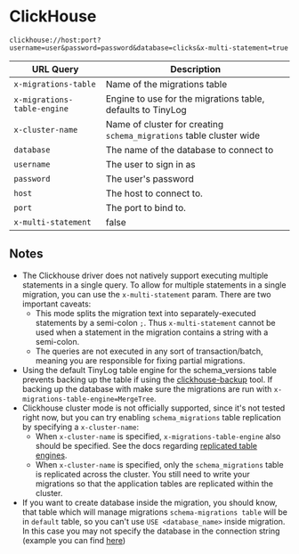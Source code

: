 # ClickHouse

`clickhouse://host:port?username=user&password=password&database=clicks&x-multi-statement=true`

| URL Query  | Description |
|------------|-------------|
| `x-migrations-table`| Name of the migrations table |
| `x-migrations-table-engine`| Engine to use for the migrations table, defaults to TinyLog |
| `x-cluster-name` | Name of cluster for creating `schema_migrations` table cluster wide |
| `database` | The name of the database to connect to |
| `username` | The user to sign in as |
| `password` | The user's password |
| `host` | The host to connect to. |
| `port` | The port to bind to. |
| `x-multi-statement` | false | Enable multiple statements to be ran in a single migration (See note below) |

## Notes

* The Clickhouse driver does not natively support executing multiple statements in a single query. To allow for multiple statements in a single migration, you can use the `x-multi-statement` param. There are two important caveats:
  * This mode splits the migration text into separately-executed statements by a semi-colon `;`. Thus `x-multi-statement` cannot be used when a statement in the migration contains a string with a semi-colon.
  * The queries are not executed in any sort of transaction/batch, meaning you are responsible for fixing partial migrations.
* Using the default TinyLog table engine for the schema_versions table prevents backing up the table if using the [clickhouse-backup](https://github.com/AlexAkulov/clickhouse-backup) tool. If backing up the database with make sure the migrations are run with `x-migrations-table-engine=MergeTree`.
* Clickhouse cluster mode is not officially supported, since it's not tested right now, but you can try enabling `schema_migrations` table replication by specifying a `x-cluster-name`:
  * When `x-cluster-name` is specified, `x-migrations-table-engine` also should be specified. See the docs regarding [replicated table engines](https://clickhouse.tech/docs/en/engines/table-engines/mergetree-family/replication/#table_engines-replication).
  * When `x-cluster-name` is specified, only the `schema_migrations` table is replicated across the cluster. You still need to write your migrations so that the application tables are replicated within the cluster.
* If you want to create database inside the migration, you should know, that table which will manage migrations `schema-migrations table` will be in `default` table, so you can't use `USE <database_name>` inside migration. In this case you may not specify the database in the connection string (example you can find [here](examples/migrations/003_create_database.up.sql))
